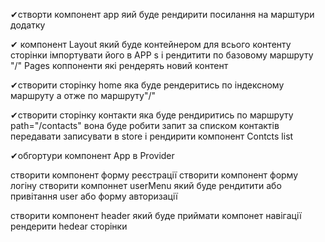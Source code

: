 ✔створти компонент app яий буде рендирити посилання на марштури додатку

✔ компонент Layout який буде контейнером для всього контенту сторінки
імпортувати його в APP s і рендитити по базовому маршруту "/" Pages коппоненти
які рендерять новий контент

✔створити сторінку home яка буде рендеритись по індексному маршруту а отже по
маршруту"/"

✔створити сторінку контакти яка буде рендиритись по маршруту path="/contacts"
вона буде робити запит за списком контактів передавати записувати в store і
рендирити компонент Сontcts list

✔обгортури компонент App в Provider

створити компонент форму реєстрації створити компонент форму логіну створити
компоннет userMenu який буде рендитити або привітання user або форму авторизації

створити компонент header який буде приймати компонет навігації рендерити hedear
сторінки
